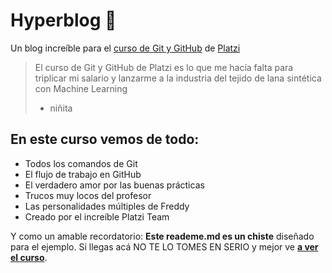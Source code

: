 # Hyperblog 💚
Un blog increíble para el [curso de Git y GitHub](https://platzi.com/cursos/git-github/ "curso de Git y GitHub de Platzi") de [Platzi](https://platzi.com "Platzi")
> El curso de Git y GitHub de Platzi es lo que me hacía falta para triplicar mi salario y lanzarme a la industria del tejido de lana sintética con Machine Learning
> - niñita

## En este curso vemos de todo:
* Todos los comandos de Git
* El flujo de trabajo en GitHub
* El verdadero amor por las buenas prácticas
* Trucos muy locos del profesor
* Las personalidades múltiples de Freddy
* Creado por el increíble Platzi Team

Y como un amable recordatorio: **Este reademe.md es un chiste** diseñado para el ejemplo. Si llegas acá NO TE LO TOMES EN SERIO y mejor ve [**a ver el curso**](https://platzi.com/cursos/git-github/).